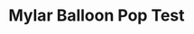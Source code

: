 ---
layout: default
category: bts
tags: ["Arduino","balloons"]
video: "https://player.vimeo.com/video/89646117?badge=0&amp;autopause=0&amp;player_id=0&amp;app_id=72231"
title: "Mylar Balloon Pop Test"
thumbnail: "https://i.vimeocdn.com/video/468479289_295x166.jpg?r=pad"
---